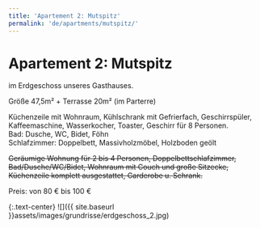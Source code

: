 ```yaml
---
title: 'Apartement 2: Mutspitz'
permalink: 'de/apartments/mutspitz/'
---
```


# Apartement 2: Mutspitz

im Erdgeschoss unseres Gasthauses.

Größe 47,5m² + Terrasse 20m² (im Parterre)

Küchenzeile mit Wohnraum, Kühlschrank mit Gefrierfach, Geschirrspüler, Kaffeemaschine, Wasserkocher, Toaster,
Geschirr für 8 Personen.  
Bad: Dusche, WC, Bidet, Föhn  
Schlafzimmer: Doppelbett, Massivholzmöbel, Holzboden geölt

~~Geräumige Wohnung für 2 bis 4 Personen, Doppelbettschlafzimmer, Bad/Dusche/WC/Bidet, Wohnraum mit Couch und große Sitzecke, Küchenzeile komplett ausgestattet, Garderobe u. Schrank.~~

Preis: von 80 € bis 100 €

{:.text-center}
![]({{ site.baseurl }}assets/images/grundrisse/erdgeschoss_2.jpg)
